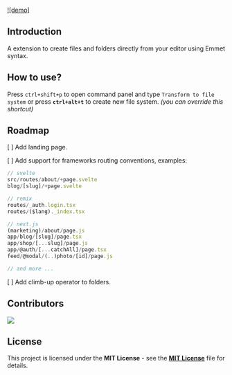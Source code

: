 [![demo]](https://github.com/xavimondev/fs-emmet/assets/68721455/e52f0ecf-dd0f-4a16-b2ce-d66f8f01f0e5)


## Introduction

A extension to create files and folders directly from your editor using Emmet syntax.

## How to use?

Press `ctrl+shift+p` to open command panel and type `Transform to file system` or press **`ctrl+alt+t`** to create new file system. _(you can override this shortcut)_

## Roadmap

[ ] Add landing page.

[ ] Add support for frameworks routing conventions, examples:

```js
// svelte
src/routes/about/+page.svelte
blog/[slug]/+page.svelte

// remix
routes/_auth.login.tsx
routes/($lang)._index.tsx

// next.js
(marketing)/about/page.js
app/blog/[slug]/page.tsx
app/shop/[...slug]/page.js
app/@auth/[...catchAll]/page.tsx
feed/@modal/(..)photo/[id]/page.js

// and more ...
```

[ ] Add climb-up operator to folders.

## Contributors

<a href="https://github.com/xavimondev/fs-emmet/graphs/contributors">
  <img src="https://contrib.rocks/image?repo=xavimondev/fs-emmet" />
</a>

## License

This project is licensed under the **MIT License** - see the [**MIT License**](https://github.com/xavimondev/fs-emmet/blob/main/LICENSE) file for details.

